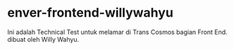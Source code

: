 # enver-frontend-willywahyu

Ini adalah Technical Test untuk melamar di Trans Cosmos bagian Front End. dibuat oleh Willy Wahyu.

